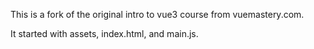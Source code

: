 This is a fork of the original intro to vue3 course from vuemastery.com. 

It started with assets, index.html, and main.js. 
